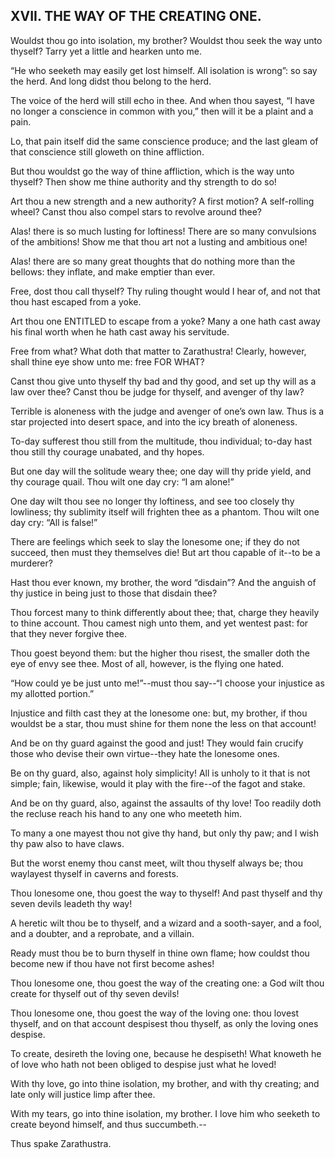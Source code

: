 ## XVII. THE WAY OF THE CREATING ONE.

Wouldst thou go into isolation, my brother? Wouldst thou seek the way
unto thyself? Tarry yet a little and hearken unto me.

“He who seeketh may easily get lost himself. All isolation is wrong”: so
say the herd. And long didst thou belong to the herd.

The voice of the herd will still echo in thee. And when thou sayest,
“I have no longer a conscience in common with you,” then will it be a
plaint and a pain.

Lo, that pain itself did the same conscience produce; and the last gleam
of that conscience still gloweth on thine affliction.

But thou wouldst go the way of thine affliction, which is the way unto
thyself? Then show me thine authority and thy strength to do so!

Art thou a new strength and a new authority? A first motion? A
self-rolling wheel? Canst thou also compel stars to revolve around thee?

Alas! there is so much lusting for loftiness! There are so many
convulsions of the ambitions! Show me that thou art not a lusting and
ambitious one!

Alas! there are so many great thoughts that do nothing more than the
bellows: they inflate, and make emptier than ever.

Free, dost thou call thyself? Thy ruling thought would I hear of, and
not that thou hast escaped from a yoke.

Art thou one ENTITLED to escape from a yoke? Many a one hath cast away
his final worth when he hath cast away his servitude.

Free from what? What doth that matter to Zarathustra! Clearly, however,
shall thine eye show unto me: free FOR WHAT?

Canst thou give unto thyself thy bad and thy good, and set up thy will
as a law over thee? Canst thou be judge for thyself, and avenger of thy
law?

Terrible is aloneness with the judge and avenger of one’s own law.
Thus is a star projected into desert space, and into the icy breath of
aloneness.

To-day sufferest thou still from the multitude, thou individual; to-day
hast thou still thy courage unabated, and thy hopes.

But one day will the solitude weary thee; one day will thy pride yield,
and thy courage quail. Thou wilt one day cry: “I am alone!”

One day wilt thou see no longer thy loftiness, and see too closely thy
lowliness; thy sublimity itself will frighten thee as a phantom. Thou
wilt one day cry: “All is false!”

There are feelings which seek to slay the lonesome one; if they do not
succeed, then must they themselves die! But art thou capable of it--to
be a murderer?

Hast thou ever known, my brother, the word “disdain”? And the anguish of
thy justice in being just to those that disdain thee?

Thou forcest many to think differently about thee; that, charge they
heavily to thine account. Thou camest nigh unto them, and yet wentest
past: for that they never forgive thee.

Thou goest beyond them: but the higher thou risest, the smaller doth the
eye of envy see thee. Most of all, however, is the flying one hated.

“How could ye be just unto me!”--must thou say--“I choose your injustice
as my allotted portion.”

Injustice and filth cast they at the lonesome one: but, my brother, if
thou wouldst be a star, thou must shine for them none the less on that
account!

And be on thy guard against the good and just! They would fain crucify
those who devise their own virtue--they hate the lonesome ones.

Be on thy guard, also, against holy simplicity! All is unholy to it that
is not simple; fain, likewise, would it play with the fire--of the fagot
and stake.

And be on thy guard, also, against the assaults of thy love! Too readily
doth the recluse reach his hand to any one who meeteth him.

To many a one mayest thou not give thy hand, but only thy paw; and I
wish thy paw also to have claws.

But the worst enemy thou canst meet, wilt thou thyself always be; thou
waylayest thyself in caverns and forests.

Thou lonesome one, thou goest the way to thyself! And past thyself and
thy seven devils leadeth thy way!

A heretic wilt thou be to thyself, and a wizard and a sooth-sayer, and a
fool, and a doubter, and a reprobate, and a villain.

Ready must thou be to burn thyself in thine own flame; how couldst thou
become new if thou have not first become ashes!

Thou lonesome one, thou goest the way of the creating one: a God wilt
thou create for thyself out of thy seven devils!

Thou lonesome one, thou goest the way of the loving one: thou lovest
thyself, and on that account despisest thou thyself, as only the loving
ones despise.

To create, desireth the loving one, because he despiseth! What knoweth
he of love who hath not been obliged to despise just what he loved!

With thy love, go into thine isolation, my brother, and with thy
creating; and late only will justice limp after thee.

With my tears, go into thine isolation, my brother. I love him who
seeketh to create beyond himself, and thus succumbeth.--

Thus spake Zarathustra.





